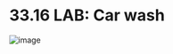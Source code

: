 # 33.16 LAB: Car wash
![image](https://github.com/PonguTracer/Car-Wash/assets/67764701/f7173be0-e028-4fe2-9c9b-f115fd74ab10)
